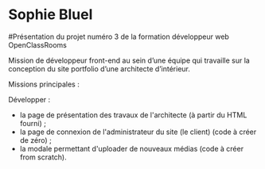 # Sophie Bluel

#Présentation du projet numéro 3 de la formation développeur web OpenClassRooms

Mission de développeur front-end au sein d’une équipe qui travaille sur la conception du site portfolio d’une architecte d’intérieur.

Missions principales :

Développer :

- la page de présentation des travaux de l'architecte (à partir du HTML fourni) ;
- la page de connexion de l'administrateur du site (le client) (code à créer de zéro) ;
- la modale permettant d'uploader de nouveaux médias (code à créer from scratch).
